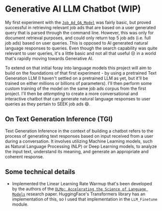 # Generative AI LLM Chatbot (WIP)
My first experiment with the <a href='https://github.com/VikramsDataScience/Multi_Modal_AI_Side_Projects/tree/dev/Job_Ad_QA_Model'>`Job_Ad_QA_Model`</a> was fairly basic, but proved successful in retrieving relevant job ads that are based on a user generated query that is parsed through the command line. However, this was only for document retrieval purposes, and could only return top 5 job ads (i.e. full job ads) based on user queries. This is opposed to AI generated natural language responses to queries. Even though the search capability was quite relevant to user queries, it's a little basic and not all that useful 😒 in a world that's rapidly moving towards Generative AI.

To extend on that initial foray into language models this project will aim to build on the foundations of that first experiment - by using a pretrained Text Generation LLM (I haven't settled on a pretrained LLM as yet, but it'll be trained on either millions or billions of parameters). I'll then perform some custom training of the model on the same job ads corpus from the first project. I'll then be <i>attempting</i> to create a more conversational and interactive chatbot that can generate natural language responses to user queries as they pertain to SEEK job ads 😄.

## On Text Generation Inference (TGI)
Text Generation Inference in the context of building a chatbot refers to the process of generating text responses based on input received from a user during a conversation. It involves utilizing Machine Learning models, such as Natural Language Processing (NLP) or Deep Learning models, to analyze the input text, understand its meaning, and generate an appropriate and coherent response.

## Some technical details
- Implemented the Linear Learning Rate Warmup that's been developed by the authors of the <a href='https://arxiv.org/pdf/2402.00838.pdf'> `OLMo: Accelerating the Science of Language Models`</a> research paper. HuggingFace's Transformers library has an implementation of this, so I used that implementation in the `LLM_Finetune` module.